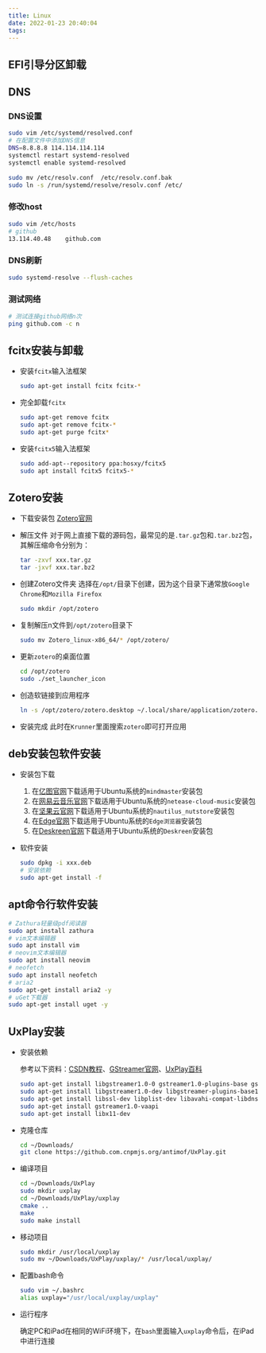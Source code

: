 ```yaml
---
title: Linux
date: 2022-01-23 20:40:04
tags:
---
```


## EFI引导分区卸载

## DNS

### DNS设置

```bash
sudo vim /etc/systemd/resolved.conf
# 在配置文件中添加DNS信息
DNS=8.8.8.8 114.114.114.114
systemctl restart systemd-resolved
systemctl enable systemd-resolved
 
sudo mv /etc/resolv.conf  /etc/resolv.conf.bak
sudo ln -s /run/systemd/resolve/resolv.conf /etc/
```

### 修改host

```bash
sudo vim /etc/hosts
# github
13.114.40.48    github.com
```

### DNS刷新

```bash
sudo systemd-resolve --flush-caches
```

### 测试网络

```bash
# 测试连接github网络n次
ping github.com -c n
```

## fcitx安装与卸载

- 安装``fcitx``输入法框架

  ```bash
  sudo apt-get install fcitx fcitx-*
  ```

- 完全卸载``fcitx``

  ```bash
  sudo apt-get remove fcitx
  sudo apt-get remove fcitx-*
  sudo apt-get purge fcitx*
  ```

- 安装``fcitx5``输入法框架

  ```bash
  sudo add-apt--repository ppa:hosxy/fcitx5
  sudo apt install fcitx5 fcitx5-*
  ```

## Zotero安装

- 下载安装包
  [Zotero官网](https://www.zotero.org)
- 解压文件
  对于网上直接下载的源码包，最常见的是``.tar.gz``包和``.tar.bz2``包，其解压缩命令分别为：

  ```bash
  tar -zxvf xxx.tar.gz
  tar -jxvf xxx.tar.bz2
  ```

- 创建Zotero文件夹
  选择在``/opt/``目录下创建，因为这个目录下通常放``Google Chrome``和``Mozilla Firefox``

  ```bash
  sudo mkdir /opt/zotero
  ```

- 复制解压n文件到``/opt/zotero``目录下

  ```bash
  sudo mv Zotero_linux-x86_64/* /opt/zotero/
  ```

- 更新``zotero``的桌面位置

  ````bash
  cd /opt/zotero
  sudo ./set_launcher_icon
  ````

- 创造软链接到应用程序

  ```bash
  ln -s /opt/zotero/zotero.desktop ~/.local/share/application/zotero.desktop
  ```

- 安装完成
  此时在``Krunner``里面搜索``zotero``即可打开应用

## deb安装包软件安装

- 安装包下载

  1. 在[亿图官网](https://www.edrawsoft.cn/)下载适用于Ubuntu系统的``mindmaster``安装包
  2. 在[网易云音乐官网](https://music.163.com/)下载适用于Ubuntu系统的``netease-cloud-music``安装包
  3. 在[坚果云官网](https://www.jianguoyun.com/)下载适用于Ubuntu系统的``nautilus_nutstore``安装包
  4. 在[Edge官网](https://www.microsoft.com/zh-cn/edge)下载适用于Ubuntu系统的``Edge浏览器``安装包
  5. 在[Deskreen官网](https://deskreen.com/lang-en)下载适用于Ubuntu系统的``Deskreen``安装包

- 软件安装

  ```bash
  sudo dpkg -i xxx.deb
  # 安装依赖
  sudo apt-get install -f
  ```

## apt命令行软件安装

```bash
# Zathura轻量级pdf阅读器
sudo apt install zathura
# vim文本编辑器
sudo apt install vim
# neovim文本编辑器
sudo apt install neovim
# neofetch
sudo apt install neofetch
# aria2
sudo apt-get install aria2 -y
# uGet下载器
sudo apt-get install uget -y
```

## UxPlay安装

- 安装依赖

  参考以下资料：[CSDN教程](https://blog.csdn.net/sologala/article/details/112852708)、[GStreamer官网](https://gstreamer.freedesktop.org/documentation/installing/on-linux.html?gi-language=c)、[UxPlay百科](https://github.com/antimof/UxPlay)

  ```bash
  sudo apt-get install libgstreamer1.0-0 gstreamer1.0-plugins-base gstreamer1.0-plugins-good gstreamer1.0-plugins-bad gstreamer1.0-plugins-ugly gstreamer1.0-libav gstreamer1.0-doc gstreamer1.0-tools gstreamer1.0-x gstreamer1.0-alsa gstreamer1.0-gl gstreamer1.0-gtk3 gstreamer1.0-qt5 gstreamer1.0-pulseaudio
  sudo apt-get install libgstreamer1.0-dev libgstreamer-plugins-base1.0-dev libgstreamer-plugins-bad1.0-dev gstreamer1.0-plugins-base gstreamer1.0-plugins-good gstreamer1.0-plugins-bad gstreamer1.0-plugins-ugly gstreamer1.0-libav gstreamer1.0-doc gstreamer1.0-tools gstreamer1.0-x gstreamer1.0-alsa gstreamer1.0-gl gstreamer1.0-gtk3 gstreamer1.0-qt5 gstreamer1.0-pulseaudio
  sudo apt-get install libssl-dev libplist-dev libavahi-compat-libdnssd-dev libgstreamer1.0-dev libgstreamer-plugins-base1.0-dev gstreamer1.0-libav gstreamer1.0-plugins-bad
  sudo apt-get install gstreamer1.0-vaapi
  sudo apt-get install libx11-dev
  ```

- 克隆仓库

  ```bash
  cd ~/Downloads/
  git clone https://github.com.cnpmjs.org/antimof/UxPlay.git
  ```

- 编译项目

  ```bash
  cd ~/Downloads/UxPlay
  sudo mkdir uxplay
  cd ~/Downloads/UxPlay/uxplay
  cmake ..
  make
  sudo make install
  ```

- 移动项目

  ```bash
  sudo mkdir /usr/local/uxplay
  sudo mv ~/Downloads/UxPlay/uxplay/* /usr/local/uxplay/
  ```

- 配置bash命令

  ```bash
  sudo vim ~/.bashrc
  alias uxplay="/usr/local/uxplay/uxplay"
  ```

- 运行程序

  确定PC和iPad在相同的WiFi环境下，在``bash``里面输入``uxplay``命令后，在iPad中进行连接
